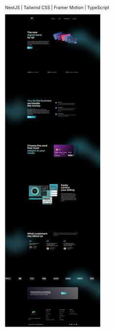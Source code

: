 NextJS | Tailwind CSS | Framer Motion | TypeScript 



![screenshot](public/assets/landing-page-bank.jpg)